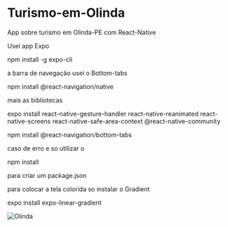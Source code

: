 # Turismo-em-Olinda

App sobre turismo em Olinda-PE com React-Native

Usei app Expo

npm install -g expo-cli

a barra de navegação usei o Bottom-tabs

npm install @react-navigation/native

mais as bibliotecas

expo install react-native-gesture-handler react-native-reanimated react-native-screens react-native-safe-area-context @react-native-community

npm install @react-navigation/bottom-tabs

caso de erro e so utilizar o

npm install

para criar um package.json

para colocar a tela colorida so instalar o Gradient

expo install expo-linear-gradient


![Olinda](https://user-images.githubusercontent.com/82901722/150912513-9e98184f-eee4-4c41-b2e7-f05cf62946f0.gif)
